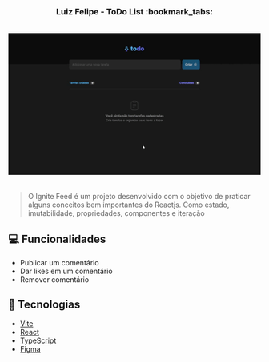<br />

  <h3 align="center">Luiz Felipe - ToDo List :bookmark_tabs: </h3>

<br>

<div align="center"><img src="./src/assets/screenchot.gif"></div>

<br>

> O Ignite Feed é um projeto desenvolvido com o objetivo de praticar alguns conceitos bem importantes do Reactjs. Como estado, imutabilidade, propriedades, componentes e iteração
## :computer: Funcionalidades

- Publicar um comentário
- Dar likes em um comentário
- Remover comentário

## :rocket: Tecnologias

- [Vite](https://vitejs.dev/)
- [React](https://pt-br.reactjs.org/)
- [TypeScript](https://www.typescriptlang.org/)
- [Figma](https://www.figma.com/)
